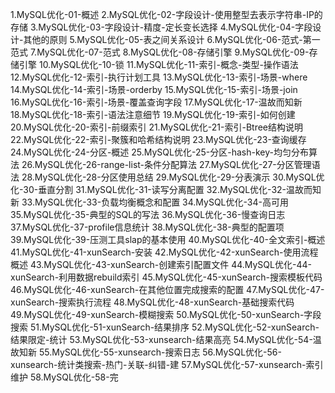 1.MySQL优化-01-概述
2.MySQL优化-02-字段设计-使用整型去表示字符串-IP的存储
3.MySQL优化-03-字段设计-精度-定长变长选择
4.MySQL优化-04-字段设计-其他的原则
5.MySQL优化-05-表之间关系设计
6.MySQL优化-06-范式-第一范式
7.MySQL优化-07-范式
8.MySQL优化-08-存储引擎
9.MySQL优化-09-存储引擎
10.MySQL优化-10-锁
11.MySQL优化-11-索引-概念-类型-操作语法
12.MySQL优化-12-索引-执行计划工具
13.MySQL优化-13-索引-场景-where
14.MySQL优化-14-索引-场景-orderby
15.MySQL优化-15-索引-场景-join
16.MySQL优化-16-索引-场景-覆盖查询字段
17.MySQL优化-17-温故而知新
18.MySQL优化-18-索引-语法注意细节
19.MySQL优化-19-索引-如何创建
20.MySQL优化-20-索引-前缀索引
21.MySQL优化-21-索引-Btree结构说明
22.MySQL优化-22-索引-聚簇和哈希结构说明
23.MySQL优化-23-查询缓存
24.MySQL优化-24-分区-概述
25.MySQL优化-25-分区-hash-key-均匀分布算法
26.MySQL优化-26-range-list-条件分配算法
27.MySQL优化-27-分区管理语法
28.MySQL优化-28-分区使用总结
29.MySQL优化-29-分表演示
30.MySQL优化-30-垂直分割
31.MySQL优化-31-读写分离配置
32.MySQL优化-32-温故而知新
33.MySQL优化-33-负载均衡概念和配置
34.MySQL优化-34-高可用
35.MySQL优化-35-典型的SQL的写法
36.MySQL优化-36-慢查询日志
37.MySQL优化-37-profile信息统计
38.MySQL优化-38-典型的配置项
39.MySQL优化-39-压测工具slap的基本使用
40.MySQL优化-40-全文索引-概述
41.MySQL优化-41-xunSearch-安装
42.MySQL优化-42-xunSearch-使用流程概述
43.MySQL优化-43-xunSearch-创建索引配置文件
44.MySQL优化-44-xunSearch-利用数据rebuild索引
45.MySQL优化-45-xunSearch-搜索模板代码
46.MySQL优化-46-xunSearch-在其他位置完成搜索的配置
47.MySQL优化-47-xunSearch-搜索执行流程
48.MySQL优化-48-xunSearch-基础搜索代码
49.MySQL优化-49-xunSearch-模糊搜索
50.MySQL优化-50-xunSearch-字段搜索
51.MySQL优化-51-xunSearch-结果排序
52.MySQL优化-52-xunSearch-结果限定-统计
53.MySQL优化-53-xunsearch-结果高亮
54.MySQL优化-54-温故知新
55.MySQL优化-55-xunsearch-搜索日志
56.MySQL优化-56-xunsearch-统计类搜索-热门-关联-纠错-建
57.MySQL优化-57-xunsearch-索引维护
58.MySQL优化-58-完
